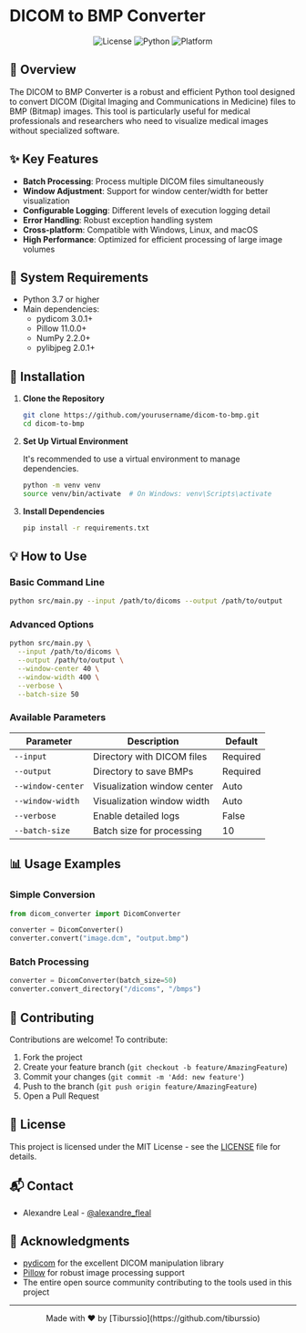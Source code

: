 # DICOM to BMP Converter

<div align="center">

![License](https://img.shields.io/badge/license-MIT-blue.svg)
![Python](https://img.shields.io/badge/python-3.7+-blue.svg)
![Platform](https://img.shields.io/badge/platform-windows%20%7C%20linux%20%7C%20macos-lightgrey.svg)

</div>

## 🎯 Overview

The DICOM to BMP Converter is a robust and efficient Python tool designed to convert DICOM (Digital Imaging and Communications in Medicine) files to BMP (Bitmap) images. This tool is particularly useful for medical professionals and researchers who need to visualize medical images without specialized software.

## ✨ Key Features

- **Batch Processing**: Process multiple DICOM files simultaneously
- **Window Adjustment**: Support for window center/width for better visualization
- **Configurable Logging**: Different levels of execution logging detail
- **Error Handling**: Robust exception handling system
- **Cross-platform**: Compatible with Windows, Linux, and macOS
- **High Performance**: Optimized for efficient processing of large image volumes

## 🔧 System Requirements

- Python 3.7 or higher
- Main dependencies:
  - pydicom 3.0.1+
  - Pillow 11.0.0+
  - NumPy 2.2.0+
  - pylibjpeg 2.0.1+

## 🚀 Installation

1. **Clone the Repository**

   ```bash
   git clone https://github.com/yourusername/dicom-to-bmp.git
   cd dicom-to-bmp
   ```

2. **Set Up Virtual Environment**

   It's recommended to use a virtual environment to manage dependencies.

   ```bash
   python -m venv venv
   source venv/bin/activate  # On Windows: venv\Scripts\activate
   ```

3. **Install Dependencies**

   ```bash
   pip install -r requirements.txt
   ```

## 💡 How to Use

### Basic Command Line

```bash
python src/main.py --input /path/to/dicoms --output /path/to/output
```

### Advanced Options

```bash
python src/main.py \
  --input /path/to/dicoms \
  --output /path/to/output \
  --window-center 40 \
  --window-width 400 \
  --verbose \
  --batch-size 50
```

### Available Parameters

| Parameter | Description | Default |
|-----------|-------------|---------|
| `--input` | Directory with DICOM files | Required |
| `--output` | Directory to save BMPs | Required |
| `--window-center` | Visualization window center | Auto |
| `--window-width` | Visualization window width | Auto |
| `--verbose` | Enable detailed logs | False |
| `--batch-size` | Batch size for processing | 10 |

## 📊 Usage Examples

### Simple Conversion
```python
from dicom_converter import DicomConverter

converter = DicomConverter()
converter.convert("image.dcm", "output.bmp")
```

### Batch Processing
```python
converter = DicomConverter(batch_size=50)
converter.convert_directory("/dicoms", "/bmps")
```

## 🤝 Contributing

Contributions are welcome! To contribute:

1. Fork the project
2. Create your feature branch (`git checkout -b feature/AmazingFeature`)
3. Commit your changes (`git commit -m 'Add: new feature'`)
4. Push to the branch (`git push origin feature/AmazingFeature`)
5. Open a Pull Request

## 📝 License

This project is licensed under the MIT License - see the [LICENSE](LICENSE) file for details.

## 📬 Contact

- Alexandre Leal - [@alexandre_fleal](https://x.com/alexandre_fleal)

## 🙏 Acknowledgments

- [pydicom](https://github.com/pydicom/pydicom) for the excellent DICOM manipulation library
- [Pillow](https://python-pillow.org/) for robust image processing support
- The entire open source community contributing to the tools used in this project

---

<div align="center">
Made with ❤️ by [Tiburssio](https://github.com/tiburssio)
</div>